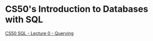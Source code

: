 # CS50's Introduction to Databases with SQL
[CS50 SQL - Lecture 0 - Querying]('https://youtu.be/vHYeChEf2lA?feature=shared')
